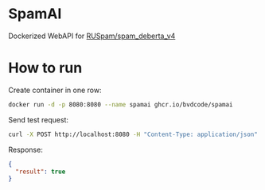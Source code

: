 # SpamAI

Dockerized WebAPI for [RUSpam/spam_deberta_v4](https://huggingface.co/RUSpam/spam_deberta_v4)

# How to run

Create container in one row:

```bash
docker run -d -p 8080:8080 --name spamai ghcr.io/bvdcode/spamai
```

Send test request:

```bash
curl -X POST http://localhost:8080 -H "Content-Type: application/json" -d 'Привет! Ищешь заработок в интернете?'
```

Response:

```json
{
  "result": true
}
```
